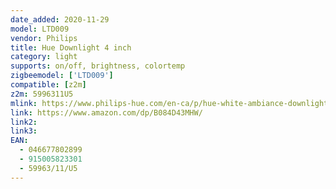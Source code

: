 ```yaml
---
date_added: 2020-11-29
model: LTD009
vendor: Philips
title: Hue Downlight 4 inch
category: light
supports: on/off, brightness, colortemp
zigbeemodel: ['LTD009']
compatible: [z2m]
z2m: 5996311U5
mlink: https://www.philips-hue.com/en-ca/p/hue-white-ambiance-downlight-4-inch/5996311U5
link: https://www.amazon.com/dp/B084D43MHW/
link2: 
link3: 
EAN: 
  - 046677802899
  - 915005823301
  - 59963/11/U5
---
```

